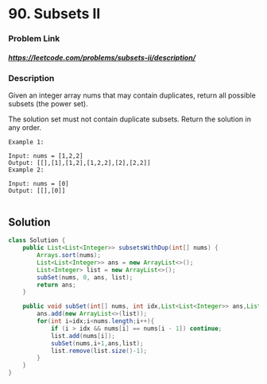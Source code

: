 
# 90. Subsets II

### Problem Link 
##### https://leetcode.com/problems/subsets-ii/description/
### Description
Given an integer array nums that may contain duplicates, return all possible 
subsets
 (the power set).

The solution set must not contain duplicate subsets. Return the solution in any order.
```
Example 1:

Input: nums = [1,2,2]
Output: [[],[1],[1,2],[1,2,2],[2],[2,2]]
Example 2:

Input: nums = [0]
Output: [[],[0]]
 
```

## Solution 


```java
class Solution {
    public List<List<Integer>> subsetsWithDup(int[] nums) {
        Arrays.sort(nums);
        List<List<Integer>> ans = new ArrayList<>();
        List<Integer> list = new ArrayList<>();
        subSet(nums, 0, ans, list);
        return ans;
    }

    public void subSet(int[] nums, int idx,List<List<Integer>> ans,List<Integer> list){
        ans.add(new ArrayList<>(list));
        for(int i=idx;i<nums.length;i++){
            if (i > idx && nums[i] == nums[i - 1]) continue;
            list.add(nums[i]);
            subSet(nums,i+1,ans,list);
            list.remove(list.size()-1);
        }
    }
}
```
